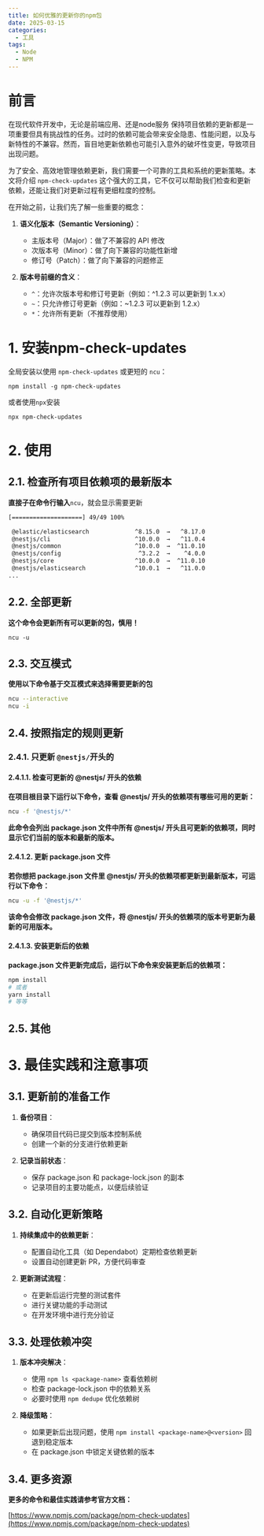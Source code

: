```yaml
---
title: 如何优雅的更新你的npm包
date: 2025-03-15
categories:
  - 工具
tags:
  - Node
  - NPM
---
```


# 前言
在现代软件开发中，无论是前端应用、还是node服务 保持项目依赖的更新都是一项重要但具有挑战性的任务。过时的依赖可能会带来安全隐患、性能问题，以及与新特性的不兼容。然而，盲目地更新依赖也可能引入意外的破坏性变更，导致项目出现问题。

为了安全、高效地管理依赖更新，我们需要一个可靠的工具和系统的更新策略。本文将介绍 `npm-check-updates` 这个强大的工具，它不仅可以帮助我们检查和更新依赖，还能让我们对更新过程有更细粒度的控制。


在开始之前，让我们先了解一些重要的概念：

1. **语义化版本（Semantic Versioning）**：
   - 主版本号（Major）：做了不兼容的 API 修改
   - 次版本号（Minor）：做了向下兼容的功能性新增
   - 修订号（Patch）：做了向下兼容的问题修正

2. **版本号前缀的含义**：
   - `^`：允许次版本号和修订号更新（例如：^1.2.3 可以更新到 1.x.x）
   - `~`：只允许修订号更新（例如：~1.2.3 可以更新到 1.2.x）
   - `*`：允许所有更新（不推荐使用）


# 1. **安装npm-check-updates**

全局安装以使用 `npm-check-updates` 或更短的 `ncu`：

`npm install -g npm-check-updates`

或者使用`npx`安装

`npx npm-check-updates`

# 2. **使用**

## 2.1. **检查所有项目依赖项的最新版本**

**直接子在命令行输入**`ncu`，就会显示需要更新

```bash
[====================] 49/49 100%

 @elastic/elasticsearch             ^8.15.0  →   ^8.17.0
 @nestjs/cli                        ^10.0.0  →   ^11.0.4
 @nestjs/common                     ^10.0.0  →  ^11.0.10
 @nestjs/config                      ^3.2.2  →    ^4.0.0
 @nestjs/core                       ^10.0.0  →  ^11.0.10
 @nestjs/elasticsearch              ^10.0.1  →   ^11.0.0
...
```

## 2.2. **全部更新**

**这个命令会更新所有可以更新的包，慎用！**

`ncu -u`

## 2.3. **交互模式**

**使用以下命令基于交互模式来选择需要更新的包**

```bash
ncu --interactive
ncu -i
```

## 2.4. **按照指定的规则更新**

### 2.4.1. 只更新 `@nestjs/`开头的

#### 2.4.1.1. **检查可更新的 @nestjs/ 开头的依赖**

**在项目根目录下运行以下命令，查看 @nestjs/ 开头的依赖项有哪些可用的更新：**

```bash
ncu -f '@nestjs/*'
```

**此命令会列出 package.json 文件中所有 @nestjs/ 开头且可更新的依赖项，同时显示它们当前的版本和最新的版本。**

#### 2.4.1.2. **更新 package.json 文件**

**若你想把 package.json 文件里 @nestjs/ 开头的依赖项都更新到最新版本，可运行以下命令：**

```bash
ncu -u -f '@nestjs/*'
```

**该命令会修改 package.json 文件，将 @nestjs/ 开头的依赖项的版本号更新为最新的可用版本。**

#### 2.4.1.3. **安装更新后的依赖**

**package.json 文件更新完成后，运行以下命令来安装更新后的依赖项：**

```bash
npm install 
# 或者
yarn install
# 等等
```

## 2.5. **其他**

# 3. **最佳实践和注意事项**

## 3.1. **更新前的准备工作**

1. **备份项目**：
   - 确保项目代码已提交到版本控制系统
   - 创建一个新的分支进行依赖更新

2. **记录当前状态**：
   - 保存 package.json 和 package-lock.json 的副本
   - 记录项目的主要功能点，以便后续验证

## 3.2. **自动化更新策略**

1. **持续集成中的依赖更新**：
   - 配置自动化工具（如 Dependabot）定期检查依赖更新
   - 设置自动创建更新 PR，方便代码审查

2. **更新测试流程**：
   - 在更新后运行完整的测试套件
   - 进行关键功能的手动测试
   - 在开发环境中进行充分验证

## 3.3. **处理依赖冲突**

1. **版本冲突解决**：
   - 使用 `npm ls <package-name>` 查看依赖树
   - 检查 package-lock.json 中的依赖关系
   - 必要时使用 `npm dedupe` 优化依赖树

2. **降级策略**：
   - 如果更新后出现问题，使用 `npm install <package-name>@<version>` 回退到稳定版本
   - 在 package.json 中锁定关键依赖的版本

## 3.4. **更多资源**

**更多的命令和最佳实践请参考官方文档：**

[https://www.npmjs.com/package/npm-check-updates](https://www.npmjs.com/package/npm-check-updates)
